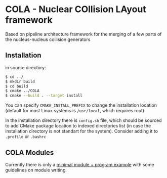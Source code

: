# COLA - Nuclear COllision LAyout framework

Based on pipeline architecture framework for the merging of 
a few parts of the nucleus-nucleus collision generators

## Installation

in source directory:

```bash
$ cd ../
$ mkdir build
$ cd build
$ cmake ../COLA
$ cmake --build . --target install
```

You can specify `CMAKE_INSTALL_PREFIX` to change the installation location (default for most Linux systems is `/usr/local`, which requires root)

In the installation directory there is `config.sh` file, which should be sourced to add CMake package location to indexed directories list (in case the installation directory is not standart for the system). Consider adding it to `.profile` or `.bashrc`

## COLA Modules

Currently there is only a [minimal module + program example](https://github.com/apBUSampK/COLA-min-example) with some guidelines on module writing.
